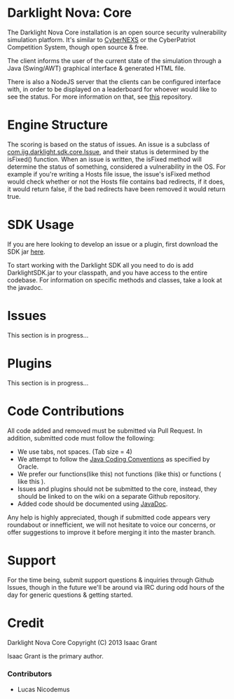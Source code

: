 Darklight Nova: Core
====================

The Darklight Nova Core installation is an open source security vulnerability simulation platform. It's similar to [CyberNEXS](https://www.saic.com/cyberNEXS/) or the CyberPatriot Competition System, though open source & free.

The client informs the user of the current state of the simulation through a Java (Swing/AWT) graphical interface & generated HTML file.

There is also a NodeJS server that the clients can be configured interface with, in order to be displayed on a leaderboard for whoever would like to see the status. For more information on that, see [this](https://github.com/nicatronTg/darklight-nova) repository.

# Engine Structure

The scoring is based on the status of issues. An issue is a subclass of [com.ijg.darklight.sdk.core.Issue](https://github.com/nicatronTg/darklight-nova-core/blob/master/src/com/ijg/darklight/sdk/core/Issue.java), and their status is determined by the isFixed() function. When an issue is written, the isFixed method will determine the status of something, considered a vulnerability in the OS. For example if you're writing a Hosts file issue, the issue's isFixed method would check whether or not the Hosts file contains bad redirects, if it does, it would return false, if the bad redirects have been removed it would return true.

# SDK Usage

If you are here looking to develop an issue or a plugin, first download the SDK jar [here](https://github.com/nicatronTg/darklight-nova-core).

To start working with the Darklight SDK all you need to do is add DarklightSDK.jar to your classpath, and you have access to the entire codebase. For information on specific methods and classes, take a look at the javadoc.

# Issues

This section is in progress...

# Plugins

This section is in progress...

# Code Contributions

All code added and removed must be submitted via Pull Request. In addition, submitted code must follow the following:

* We use tabs, not spaces. (Tab size = 4)
* We attempt to follow the [Java Coding Conventions](http://www.oracle.com/technetwork/java/codeconv-138413.html) as specified by Oracle.
* We prefer our functions(like this) not functions (like this) or functions ( like this ).
* Issues and plugins should not be submitted to the core, instead, they should be linked to on the wiki on a separate Github repository.
* Added code should be documented using [JavaDoc](http://www.oracle.com/technetwork/java/javase/documentation/index-137868.html).

Any help is highly appreciated, though if submitted code appears very roundabout or innefficient, we will not hesitate to voice our concerns, or offer suggestions to improve it before merging it into the master branch.

# Support

For the time being, submit support questions & inquiries through Github Issues, though in the future we'll be around via IRC during odd hours of the day for generic questions & getting started.

# Credit
Darklight Nova Core Copyright (C) 2013 Isaac Grant

Isaac Grant is the primary author.

### Contributors
* Lucas Nicodemus